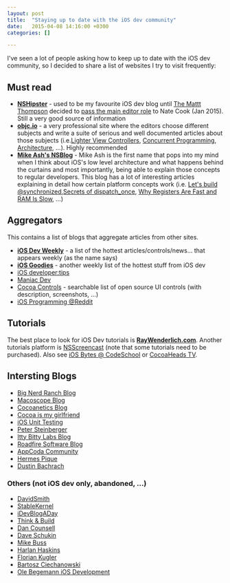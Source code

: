 ```yaml
---
layout: post
title:  "Staying up to date with the iOS dev community"
date:   2015-04-08 14:16:00 +0300
categories: []

---
```


I've seen a lot of people asking how to keep up to date with the iOS dev community, so I decided to share a list of websites I try to visit frequently:

## Must read

-   **[NSHipster](http://nshipster.com/)** - used to be my favourite iOS dev blog until [The Mattt Thompson](https://github.com/mattt) decided to [pass the main editor
    role](http://nshipster.com/changing-of-the-guard/) to Nate Cook (Jan 2015). Still a very good source of information
-   **[objc.io](http://www.objc.io/)** - a very professional site where the editors choose different subjects and write a suite of serious and well documented articles about those subjects (i.e.[Lighter View Controllers](http://www.objc.io/issue-1/), [Concurrent
    Programming](http://www.objc.io/issue-2/), [Architecture](http://www.objc.io/issue-13/), \...). Highly recommended
-   **[Mike Ash\'s NSBlog](https://www.mikeash.com/pyblog/)** - Mike Ash is the first name that pops into my mind when I think about iOS\'s low level architecture and what happens behind the curtains and most importantly, being able to explain those concepts to regular developers. This blog has a lot of interesting articles explaining in detail how certain platform concepts work (i.e. [Let\'s build @synchronized](https://www.mikeash.com/pyblog/friday-qa-2015-02-20-lets-build-synchronized.html),[Secrets of
    dispatch\_once](https://www.mikeash.com/pyblog/friday-qa-2014-06-06-secrets-of-dispatch_once.html), [Why Registers Are Fast and RAM Is Slow](https://www.mikeash.com/pyblog/friday-qa-2013-10-11-why-registers-are-fast-and-ram-is-slow.html), ...)

## Aggregators

This contains a list of blogs that aggregate articles from other sites.

-   **[iOS Dev Weekly](http://iosdevweekly.com/)** - a list of the hottest articles/controls/news\... that appears weekly (as the name says)
-   **[iOS Goodies](http://ios-goodies.com/)** - another weekly list of the hottest stuff from iOS dev
-   [iOS developer:tips](http://iosdevelopertips.com/)
-   [Maniac Dev](https://maniacdev.com/)
-   [Cocoa Controls](https://www.cocoacontrols.com/) - searchable list of open source UI controls (with description, screenshots, \...)
-   [iOS Programming @Reddit](http://www.reddit.com/r/iOSProgramming/)

## Tutorials

The best place to look for iOS Dev tutorials is [**RayWenderlich.com**](http://www.raywenderlich.com/). Another tutorials platform is [NSScreencast](http://nsscreencast.com/) (note
that some tutorials need to be purchased). Also see [iOS Bytes @ CodeSchool](https://iosbytes.codeschool.com/) or [CocoaHeads TV](http://cocoaheads.tv/).

## Intersting Blogs

-   [Big Nerd Ranch Blog](https://www.bignerdranch.com/blog/)
-   [Macoscope Blog](http://macoscope.com/blog/)
-   [Cocoanetics Blog](http://www.cocoanetics.com/blog/)
-   [Cocoa is my girlfriend](http://www.cimgf.com/)
-   [iOS Unit Testing](http://iosunittesting.com/)
-   [Peter Steinberger](http://petersteinberger.com/)
-   [Itty Bitty Labs Blog](http://blog.ittybittyapps.com/)
-   [Roadfire Software Blog](http://roadfiresoftware.com/blog/)
-   [AppCoda Community](http://www.appcoda.com/)
-   [Hermes Pique](http://www.appcoda.com/)
-   [Dustin Bachrach](http://dbachrach.com/posts/)

### Others (not iOS dev only, abandoned, \...)

-   [DavidSmith](http://david-smith.org/)
-   [StableKernel](http://stablekernel.com/blog/)
-   [iDevBlogADay](http://idevblogaday.com/)
-   [Think & Build](http://www.thinkandbuild.it/)
-   [Dan Counsell](http://dancounsell.com/)
-   [Dave Schukin](http://www.schukin.com/)
-   [Mike Buss](http://mikebuss.com/)
-   [Harlan Haskins](https://harlanhaskins.com/)
-   [Florian Kugler](http://floriankugler.com/)
-   [Bartosz Ciechanowski](http://ciechanowski.me/)
-   [Ole Begemann iOS Development](http://oleb.net/)
